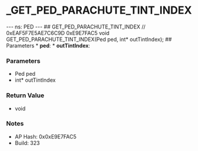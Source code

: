 # _GET_PED_PARACHUTE_TINT_INDEX

--- ns: PED --- ## GET_PED_PARACHUTE_TINT_INDEX  // 0xEAF5F7E5AE7C6C9D 0xE9E7FAC5 void GET_PED_PARACHUTE_TINT_INDEX(Ped ped, int* outTintIndex);   ## Parameters * **ped**: * **outTintIndex**:

### Parameters
* Ped ped
* int* outTintIndex

### Return Value
* void

### Notes
* AP Hash: 0x0xE9E7FAC5
* Build: 323

